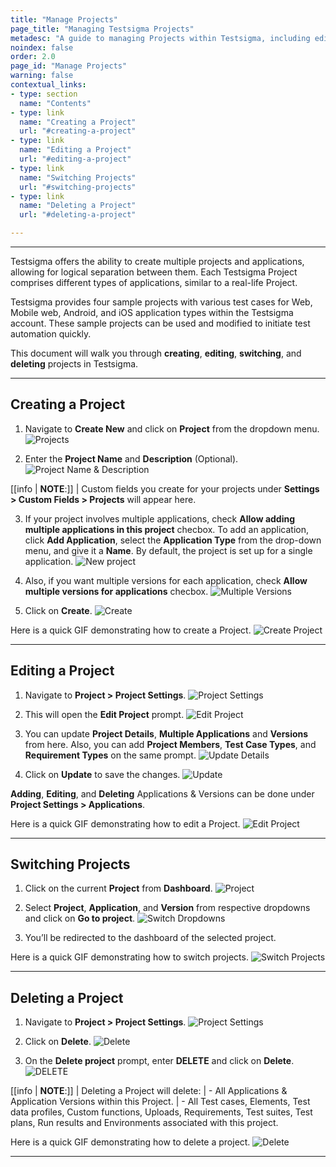 ```yaml
---
title: "Manage Projects"
page_title: "Managing Testsigma Projects"
metadesc: "A guide to managing Projects within Testsigma, including editing, deleting projects, and enabling/disabling multiple Application/Versions"
noindex: false
order: 2.0
page_id: "Manage Projects"
warning: false
contextual_links:
- type: section
  name: "Contents"
- type: link
  name: "Creating a Project"
  url: "#creating-a-project"
- type: link
  name: "Editing a Project"
  url: "#editing-a-project"
- type: link
  name: "Switching Projects"
  url: "#switching-projects"  
- type: link
  name: "Deleting a Project"
  url: "#deleting-a-project"

---
```


---

Testsigma offers the ability to create multiple projects and applications, allowing for logical separation between them. Each Testsigma Project comprises different types of applications, similar to a real-life Project. 

Testsigma provides four sample projects with various test cases for Web, Mobile web, Android, and iOS application types within the Testsigma account. These sample projects can be used and modified to initiate test automation quickly.

This document will walk you through **creating**, **editing**, **switching**, and **deleting** projects in Testsigma.

---

## **Creating a Project**
1. Navigate to **Create New** and click on **Project** from the dropdown menu. 
![Projects](https://s3.amazonaws.com/static-docs.testsigma.com/new_images/projects/applications/prnavcl.png)

2. Enter the **Project Name** and **Description** (Optional).
![Project Name & Description](https://s3.amazonaws.com/static-docs.testsigma.com/new_images/projects/applications/prnad.png)

[[info | **NOTE**:]]
| Custom fields you create for your projects under **Settings > Custom Fields > Projects** will appear here.

3. If your project involves multiple applications, check **Allow adding multiple applications in this project** checbox. To add an application, click **Add Application**, select the **Application Type** from the drop-down menu, and give it a **Name**. By default, the project is set up for a single application.
![New project](https://s3.amazonaws.com/static-docs.testsigma.com/new_images/projects/applications/prnpamv.png)

4. Also, if you want multiple versions for each application, check **Allow multiple versions for applications** checbox.
![Multiple Versions](https://s3.amazonaws.com/static-docs.testsigma.com/new_images/projects/applications/pramversions.png)

5. Click on **Create**. 
![Create](https://s3.amazonaws.com/static-docs.testsigma.com/new_images/projects/applications/prcreate.png)

Here is a quick GIF demonstrating how to create a Project. 
![Create Project](https://s3.amazonaws.com/static-docs.testsigma.com/new_images/projects/applications/createproject.gif)

---

## **Editing a Project**
1. Navigate to **Project > Project Settings**.
![Project Settings](https://s3.amazonaws.com/static-docs.testsigma.com/new_images/projects/applications/prnavprtprs.png)

2. This will open the **Edit Project** prompt. 
![Edit Project](https://s3.amazonaws.com/static-docs.testsigma.com/new_images/projects/applications/preditprompt.png)

3. You can update **Project Details**, **Multiple Applications** and **Versions** from here. Also, you can add **Project Members**, **Test Case Types**, and **Requirement Types** on the same prompt. 
![Update Details](https://s3.amazonaws.com/static-docs.testsigma.com/new_images/projects/applications/prdetailsall.png) 

4. Click on **Update** to save the changes. 
![Update](https://s3.amazonaws.com/static-docs.testsigma.com/new_images/projects/applications/pruclick.png)

**Adding**, **Editing**, and **Deleting** Applications & Versions can be done under **Project Settings > Applications**.

Here is a quick GIF demonstrating how to edit a Project. 
![Edit Project](https://s3.amazonaws.com/static-docs.testsigma.com/new_images/projects/applications/editproject.gif)

---

## **Switching Projects**
1. Click on the current **Project** from **Dashboard**. 
![Project](https://s3.amazonaws.com/static-docs.testsigma.com/new_images/projects/applications/prswitch.png)

2. Select **Project**, **Application**, and **Version** from respective dropdowns and click on **Go to project**. 
![Switch Dropdowns](https://s3.amazonaws.com/static-docs.testsigma.com/new_images/projects/applications/prspgtp.png)

3. You’ll be redirected to the dashboard of the selected project.

Here is a quick GIF demonstrating how to switch projects. 
![Switch Projects](https://s3.amazonaws.com/static-docs.testsigma.com/new_images/projects/applications/switchpr.gif)

---

## **Deleting a Project**
1. Navigate to **Project > Project Settings**.
![Project Settings](https://s3.amazonaws.com/static-docs.testsigma.com/new_images/projects/applications/prnavprtprs.png)

2. Click on **Delete**.
![Delete](https://s3.amazonaws.com/static-docs.testsigma.com/new_images/projects/applications/prdelete.png)

3. On the **Delete project** prompt, enter **DELETE** and click on **Delete**.
![DELETE](https://s3.amazonaws.com/static-docs.testsigma.com/new_images/projects/applications/prdelefin.png) 


[[info | **NOTE**:]]
| Deleting a Project will delete:
| - All Applications & Application Versions within this Project.
| - All Test cases, Elements, Test data profiles, Custom functions, Uploads, Requirements, Test suites, Test plans, Run results and Environments associated with this project.

Here is a quick GIF demonstrating how to delete a project. 
![Delete](https://s3.amazonaws.com/static-docs.testsigma.com/new_images/projects/applications/deletepr.gif)

---